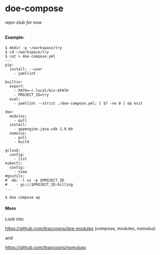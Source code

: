 # doe-compose

###### _repo-stub for now_

#### Example:

    $ mkdir -p ~/workspace/try
    $ cd ~/workspace/try
    $ cat > doe-compose.yml
    ---
    pip:
      install: --user
        - yamllint
    
    builtin:
      export:
        - PATH=~/.local/bin:$PATH
        - PROJECT_ID=try
      eval:
        - yamllint --strict ./doe-compose.yml; [ $? -ne 0 ] && exit

    doe:
      modules:
        - pull
      install:
        - appengine-java-sdk 1.9.60
      nomulus:
        - pull
        - build
    
    gcloud:
      config:
        - list
    kubectl:
      config:
        - view
    #gsutils:
    #  mb: -l us -p $PROJECT_ID
    #    - gs://$PROJECT_ID-billing    
    ...
    
    $ doe compose up

#### More

Look into

https://github.com/itraccoons/doe-modules (compose, modules, nomulus)

and

https://github.com/itraccoons/nomulusx


